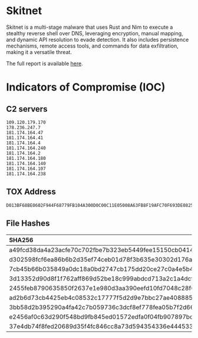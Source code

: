 # Skitnet

Skitnet is a multi-stage malware that uses Rust and Nim to execute a stealthy reverse shell over DNS, leveraging encryption, manual mapping, and dynamic API resolution to evade detection. It also includes persistence mechanisms, remote access tools, and commands for data exfiltration, making it a versatile threat.


 The full report is available [here](https://catalyst.prodaft.com/public/report/skitnet).

# Indicators of Compromise (IOC)

## C2 servers
```
109.120.179.170
178.236.247.7
181.174.164.47
181.174.164.41
181.174.164.4
181.174.164.240
181.174.164.2
181.174.164.180
181.174.164.140
181.174.164.107
181.174.164.238
```

## TOX Address
```
D013BF68BE0602F944F68779FB104A300D0C00C11E05008A63FB8F19AFC70F693DE0825D4198
```

## File Hashes

| SHA256                                                           |
| :--------------------------------------------------------------- |
| a49fcd38da4a23acfe70c702fbe7b323eb5449fee15150cb0414b08c8a2cd8ee |
| d302598fcf6ea86b6b2d35ef74ceb01d78f3b635e30302d176ac153d6bbd0fb6 |
| 7cb45b66b035849a0dc18a0bd2747cb175dd20ce27c0a4e5b44d67612c6a02c2 |
| 3d13352d90d8f1f762aff869d52be18c999abdcd713a2c1a4dcfbfb0e77fb639 |
| 2455feb8790635850f2637e1e980d3aa390eefd10fd7048c28f6a075ef0b50aa |
| ad2b6d73cb4425eb4c08532c17777f5d2d9e7bbc27ae4088851405c7fc869790 |
| 3bb58d2b395290a4fa42c7b059736c3dcf8ef778fea05b7f2d66675257b888e6 |
| e2456af0c63d290f548bd9fb845ed01572edfa0f04fb907897bc54a8e3a75baf |
| 37e4db74f8fed20689d35f4fc846cc8a73d594354336e4445338f9bd3e537076 |




